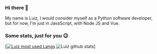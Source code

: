 ### Hi there 👋
My name is Luiz, I would consider myself as a Python software developer, but for now, I'm just in JavaScript, with Node JS and Vue.

### Some stats, just for you 😉
[[![Luiz most used Langs](https://github-readme-stats.vercel.app/api/top-langs/?username=iLuiizUHD&layout=compact)](https://github.com/iLuiizUHD) ![Luiz github stats](https://github-readme-stats.vercel.app/api?username=iLuiizUHD&show_icons=true&theme=dark)]

<!--
**iLuiizUHD/iLuiizUHD** is a ✨ _special_ ✨ repository because its `README.md` (this file) appears on your GitHub profile.

Here are some ideas to get you started:

- 🔭 I’m currently working on ...
- 🌱 I’m currently learning ...
- 👯 I’m looking to collaborate on ...
- 🤔 I’m looking for help with ...
- 💬 Ask me about ...
- 📫 How to reach me: ...
- 😄 Pronouns: ...
- ⚡ Fun fact: ...
-->
